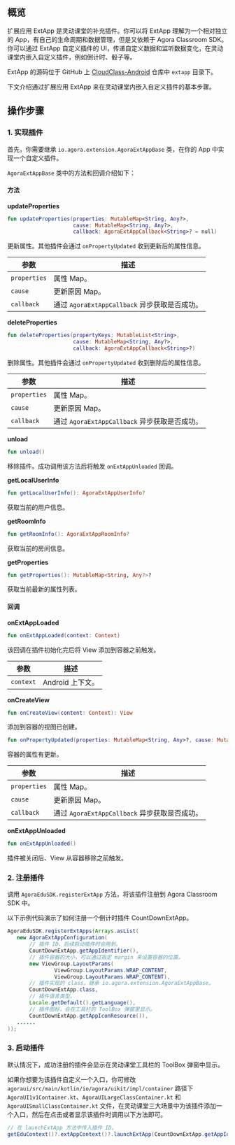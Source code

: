 ## 概览

扩展应用 ExtApp 是灵动课堂的补充插件。你可以将 ExtApp 理解为一个相对独立的 App，有自己的生命周期和数据管理，但是又依赖于 Agora Classroom SDK。你可以通过 ExtApp 自定义插件的 UI，传递自定义数据和监听数据变化，在灵动课堂内嵌入自定义插件，例如倒计时、骰子等。

ExtApp 的源码位于 GitHub 上 [CloudClass-Android](https://github.com/AgoraIO-Community/CloudClass-Android) 仓库中 `extapp` 目录下。

下文介绍通过扩展应用 ExtApp 来在灵动课堂内嵌入自定义插件的基本步骤。

## 操作步骤

### 1. 实现插件

首先，你需要继承 `io.agora.extension.AgoraExtAppBase` 类，在你的 App 中实现一个自定义插件。

`AgoraExtAppBase` 类中的方法和回调介绍如下：

#### 方法

**updateProperties**

```kotlin
fun updateProperties(properties: MutableMap<String, Any?>,
                     cause: MutableMap<String, Any?>,
                     callback: AgoraExtAppCallback<String>? = null)
```

更新属性。其他插件会通过 `onPropertyUpdated` 收到更新后的属性信息。

| 参数         | 描述                                          |
| ------------ | --------------------------------------------- |
| `properties` | 属性 Map。                                    |
| `cause`      | 更新原因 Map。                                |
| `callback`   | 通过 `AgoraExtAppCallback` 异步获取是否成功。 |

**deleteProperties**

```kotlin
fun deleteProperties(propertyKeys: MutableList<String>,
                     cause: MutableMap<String, Any?>,
                     callback: AgoraExtAppCallback<String>?)
```

删除属性。其他插件会通过 `onPropertyUpdated` 收到删除后的属性信息。

| 参数         | 描述                                          |
| ------------ | --------------------------------------------- |
| `properties` | 属性 Map。                                    |
| `cause`      | 更新原因 Map。                                |
| `callback`   | 通过 `AgoraExtAppCallback` 异步获取是否成功。 |

**unload**

```kotlin
fun unload()
```

移除插件。成功调用该方法后将触发 `onExtAppUnloaded` 回调。

**getLocalUserInfo**

```kotlin
fun getLocalUserInfo(): AgoraExtAppUserInfo?
```

获取当前的用户信息。

**getRoomInfo**

```kotlin
fun getRoomInfo(): AgoraExtAppRoomInfo?
```

获取当前的房间信息。

**getProperties**

```kotlin
fun getProperties(): MutableMap<String, Any?>?
```

获取当前最新的属性列表。

#### 回调

**onExtAppLoaded**

```kotlin
fun onExtAppLoaded(context: Context)
```

该回调在插件初始化完后将 View 添加到容器之前触发。

| 参数      | 描述             |
| --------- | ---------------- |
| `context` | Android 上下文。 |

**onCreateView**

```kotlin
fun onCreateView(content: Context): View
```

添加到容器的视图已创建。

```kotlin
fun onPropertyUpdated(properties: MutableMap<String, Any>?, cause: MutableMap<String, Any?>?)
```

容器的属性有更新。

| 参数         | 描述                                          |
| ------------ | --------------------------------------------- |
| `properties` | 属性 Map。                                    |
| `cause`      | 更新原因 Map。                                |
| `callback`   | 通过 `AgoraExtAppCallback` 异步获取是否成功。 |

**onExtAppUnloaded**

```kotlin
fun onExtAppUnloaded()
```

插件被关闭后、View 从容器移除之前触发。

### 2. 注册插件

调用 `AgoraEduSDK.registerExtApp` 方法，将该插件注册到 Agora Classroom SDK 中。

以下示例代码演示了如何注册一个倒计时插件 CountDownExtApp。

```java
AgoraEduSDK.registerExtApps(Arrays.asList(
   new AgoraExtAppConfiguration(
       // 插件 ID，后续启动插件时会用到。
       CountDownExtApp.getAppIdentifier(),
       // 插件容器的大小，可以通过指定 margin 来设置容器的位置。
       new ViewGroup.LayoutParams(
               ViewGroup.LayoutParams.WRAP_CONTENT,
               ViewGroup.LayoutParams.WRAP_CONTENT),
       // 插件实现的 class，继承 io.agora.extension.AgoraExtAppBase。
       CountDownExtApp.class,
       // 插件语言类型。
       Locale.getDefault().getLanguage(),
       // 插件图标，会在工具栏的 ToolBox 弹窗里显示。
       CountDownExtApp.getAppIconResource()),
   ......
));
```

### 3. 启动插件

默认情况下，成功注册的插件会显示在灵动课堂工具栏的 ToolBox 弹窗中显示。

如果你想要为该插件自定义一个入口，你可修改 `agoraui/src/main/kotlin/io/agora/uikit/impl/container` 路径下 `AgoraUI1v1Container.kt`、`AgoraUILargeClassContainer.kt` 和 `AgoraUISmallClassContainer.kt` 文件，在灵动课堂三大场景中为该插件添加一个入口，然后在点击或者显示该插件时调用以下方法即可。

```java
// 在 launchExtApp 方法中传入插件 ID。
getEduContext()?.extAppContext()?.launchExtApp(CountDownExtApp.getAppIdentifier())
```